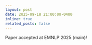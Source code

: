 ```yaml
---
layout: post
date: 2025-09-18 21:00:00-0400
inline: true
related_posts: false
---
```


Paper accepted at EMNLP 2025 (main)!